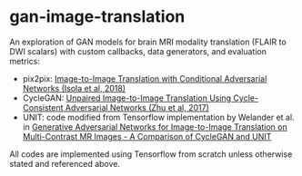 # gan-image-translation
An exploration of GAN models for brain MRI modality translation (FLAIR to DWI scalars) with custom callbacks, data generators, and evaluation metrics:
- pix2pix: [Image-to-Image Translation with Conditional Adversarial Networks (Isola et al, 2018)](http://arxiv.org/abs/1611.07004)
- CycleGAN: [Unpaired Image-to-Image Translation Using Cycle-Consistent Adversarial Networks (Zhu et al, 2017)](https://ieeexplore.ieee.org/document/8237506)
- UNIT: code modified from Tensorflow implementation by Welander et al. in [Generative Adversarial Networks for Image-to-Image Translation on Multi-Contrast MR Images - A Comparison of CycleGAN and UNIT](https://arxiv.org/abs/1806.07777)

All codes are implemented using Tensorflow from scratch unless otherwise stated and referenced above.

